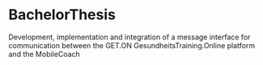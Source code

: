 # BachelorThesis
Development, implementation and integration of a message interface for communication between the GET.ON GesundheitsTraining.Online platform and the MobileCoach
